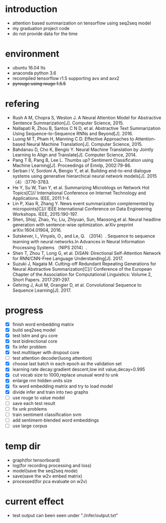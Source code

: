 # introduction
- attention based summarization on tensorflow using seq2seq model
- my graduation project code
- do not provide data for the time

# environment
- ubuntu 16.04 lts
- anaconda python 3.6
- recompiled tensorflow r1.5 supporting avx and avx2
- ~~pyrouge using rouge 1.5.5~~

# refering
- Rush A M, Chopra S, Weston J. A Neural Attention Model for Abstractive Sentence Summarization[J]. Computer Science, 2015.
- Nallapati R, Zhou B, Santos C N D, et al. Abstractive Text Summarization Using Sequence-to-Sequence RNNs and Beyond[J].  2016.
- Luong M T, Pham H, Manning C D. Effective Approaches to Attention-based Neural Machine Translation[J]. Computer Science, 2015.
- Bahdanau D, Cho K, Bengio Y. Neural Machine Translation by Jointly Learning to Align and Translate[J]. Computer Science, 2014.
- Pang T B, Pang B, Lee L. Thumbs up? Sentiment Classification using Machine Learning[J]. Proceedings of Emnlp, 2002:79-86.
- Serban I V, Sordoni A, Bengio Y, et al. Building end-to-end dialogue systems using generative hierarchical neural network models[J].  2015（4）:3776-3783.
- He Y, Su W, Tian Y, et al. Summarizing Microblogs on Network Hot Topics[C]// International Conference on Internet Technology and Applications. IEEE, 2011:1-4.
- Lin P, Xiao R, Zhang Y. News event summarization complemented by micropoints[C]// IEEE International Conference on Data Engineering Workshops. IEEE, 2015:190-197.
- Shen, Shiqi, Zhao, Yu, Liu, Zhiyuan, Sun, Maosong,et al. Neural headline generation with sentence-wise optimization. arXiv preprint arXiv:1604.01904, 2016.
- Sutskever, I., Vinyals, O., and Le, Q. （2014）. Sequence to sequence learning with neural networks.In Advances in Neural Information Processing Systems （NIPS 2014）.
- Shen T, Zhou T, Long G, et al. DiSAN: Directional Self-Attention Network for RNN/CNN-Free Language Understanding[J]. 2017.
- Suzuki J, Nagata M. Cutting-off Redundant Repeating Generations for Neural Abstractive Summarization[C]// Conference of the European Chapter of the Association for Computational Linguistics: Volume 2, Short Papers. 2017:291-297.
- Gehring J, Auli M, Grangier D, et al. Convolutional Sequence to Sequence Learning[J]. 2017.

# progress
- [x] finish word embedding matrix
- [x] build seq2seq model
- [x] test lstm and gru core
- [x] test bidirectional core
- [x] fix infer problem
- [x] test multilayer with dropout core
- [ ] test attention decoder(luong attention)
- [x] choose last batch in each epoch as the validation set
- [x] learning rate decay:gradient descent,low init value,decay=0.995
- [x] cut vocab size to 1000,replace unusual word to unk
- [x] enlarge rnn hidden units size
- [x] fix word embedding matrix and try to load model
- [x] divide infer and train into two graphs
- [ ] use rouge to value model
- [ ] save each test result
- [ ] fix unk problems
- [ ] train sentiment classification svm
- [ ] add sentiment-blended word embeddings
- [ ] use large corpus

# temp dir
- graph(for tensorboard)
- log(for recording processing and loss)
- model(save the seq2seq mode)
- save(save the w2v embed matrix)
- processed(for pca evaluate on w2v)

# current effect
- test output can been seen under "./infer/output.txt"